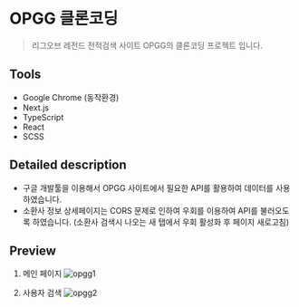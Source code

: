 # OPGG 클론코딩

> 리그오브 레전드 전적검색 사이트 OPGG의 클론코딩 프로젝트 입니다.

## Tools

- Google Chrome (동작환경)
- Next.js
- TypeScript
- React
- SCSS

## Detailed description

- 구글 개발툴을 이용해서 OPGG 사이트에서 필요한 API를 활용하여 데이터를 사용하였습니다.
- 소환사 정보 상세페이지는 CORS 문제로 인하여 우회를 이용하여 API를 불러오도록 하였습니다. (소환사 검색시 나오는 새 탭에서 우회 활성화 후 페이지 새로고침)

## Preview

1. 메인 페이지
   ![opgg1](https://user-images.githubusercontent.com/59498305/159621323-3cf41f86-7334-47e3-94c1-0dcbbc971b02.PNG)

2. 사용자 검색
   ![opgg2](https://user-images.githubusercontent.com/59498305/159621327-d3b2551d-fd99-4588-9ede-2459e56c7b61.PNG)

